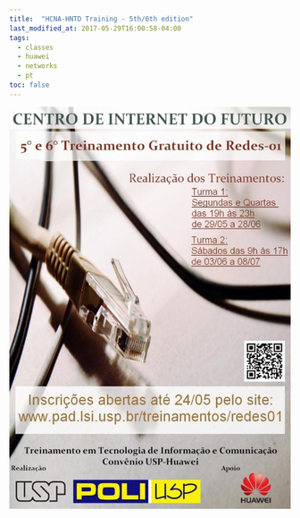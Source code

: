 ```yaml
---
title:  "HCNA-HNTD Training - 5th/6th edition"
last_modified_at: 2017-05-29T16:00:58-04:00
tags:
  - classes
  - huawei
  - networks
  - pt
toc: false
---
```


![](/assets/images/posts/2017-05-29-hntd-05.jpeg)
